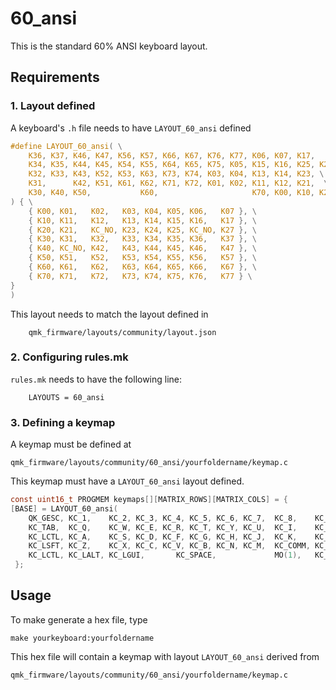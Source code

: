 # 60_ansi

This is the standard 60% ANSI keyboard layout. 

## Requirements

### 1. Layout defined

A keyboard's `.h` file needs to have `LAYOUT_60_ansi` defined

```c
#define LAYOUT_60_ansi( \
    K36, K37, K46, K47, K56, K57, K66, K67, K76, K77, K06, K07, K17,      K27, \
    K34, K35, K44, K45, K54, K55, K64, K65, K75, K05, K15, K16, K25, K24, \
    K32, K33, K43, K52, K53, K63, K73, K74, K03, K04, K13, K14, K23, \
    K31,      K42, K51, K61, K62, K71, K72, K01, K02, K11, K12, K21,  \
    K30, K40, K50,           K60,                     K70, K00, K10, K20  \
) { \
    { K00, K01,   K02,   K03, K04, K05, K06,   K07 }, \
    { K10, K11,   K12,   K13, K14, K15, K16,   K17 }, \
    { K20, K21,   KC_NO, K23, K24, K25, KC_NO, K27 }, \
    { K30, K31,   K32,   K33, K34, K35, K36,   K37 }, \
    { K40, KC_NO, K42,   K43, K44, K45, K46,   K47 }, \
    { K50, K51,   K52,   K53, K54, K55, K56,   K57 }, \
    { K60, K61,   K62,   K63, K64, K65, K66,   K67 }, \
    { K70, K71,   K72,   K73, K74, K75, K76,   K77 } \
}
)
```

This layout needs to match the layout defined in

        qmk_firmware/layouts/community/layout.json

### 2. Configuring rules.mk

`rules.mk` needs to have the following line:

        LAYOUTS = 60_ansi

### 3. Defining a keymap

A keymap must be defined at         

    qmk_firmware/layouts/community/60_ansi/yourfoldername/keymap.c   

This keymap must have a `LAYOUT_60_ansi` layout defined. 

```c
const uint16_t PROGMEM keymaps[][MATRIX_ROWS][MATRIX_COLS] = {
[BASE] = LAYOUT_60_ansi(
    QK_GESC, KC_1,    KC_2, KC_3, KC_4, KC_5, KC_6, KC_7,  KC_8,    KC_9,    KC_0,    KC_MINS,  KC_EQL,  KC_BSPC, \
	KC_TAB,  KC_Q,    KC_W, KC_E, KC_R, KC_T, KC_Y, KC_U,  KC_I,    KC_O,    KC_P,    KC_LBRC,  KC_RBRC, KC_BSLS, \
    KC_LCTL, KC_A,    KC_S, KC_D, KC_F, KC_G, KC_H, KC_J,  KC_K,    KC_L,    KC_SCLN, KC_QUOT,  KC_ENT,  \
    KC_LSFT, KC_Z,    KC_X, KC_C, KC_V, KC_B, KC_N, KC_M,  KC_COMM, KC_DOT,  KC_SLSH, KC_RSFT, \
    KC_LCTL, KC_LALT, KC_LGUI,       KC_SPACE,             MO(1),   KC_RALT, KC_RGUI, KC_RCTL),
 };
```

## Usage

To make generate a hex file, type

    make yourkeyboard:yourfoldername

This hex file will contain a keymap with layout `LAYOUT_60_ansi` derived from

    qmk_firmware/layouts/community/60_ansi/yourfoldername/keymap.c
